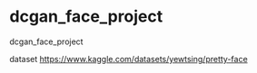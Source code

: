 # dcgan_face_project
dcgan_face_project

dataset
https://www.kaggle.com/datasets/yewtsing/pretty-face
